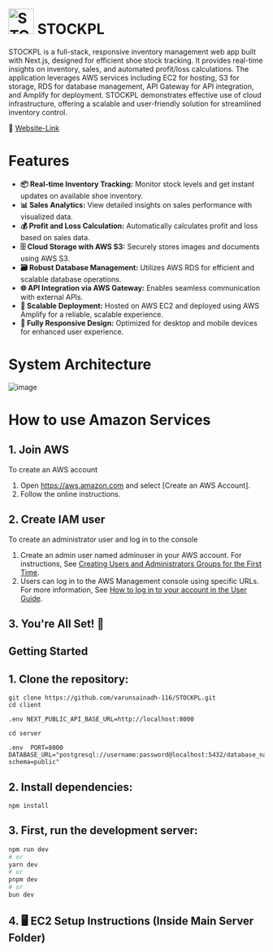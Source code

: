 # <img src="https://github.com/user-attachments/assets/ce00e7ba-290c-4000-96d8-79a3aba2bf85" alt="STOCKPL Icon" height="50" /> STOCKPL

STOCKPL is a full-stack, responsive inventory management web app built with Next.js, designed for efficient shoe stock tracking. It provides real-time insights on inventory, sales, and automated profit/loss calculations. The application leverages AWS services including EC2 for hosting, S3 for storage, RDS for database management, API Gateway for API integration, and Amplify for deployment. STOCKPL demonstrates effective use of cloud infrastructure, offering a scalable and user-friendly solution for streamlined inventory control.

🔗 [Website-Link](https://master.dl709113y1ftq.amplifyapp.com/)

# Features 
- **📦 Real-time Inventory Tracking:** Monitor stock levels and get instant updates on available shoe inventory.
- **📊 Sales Analytics:** View detailed insights on sales performance with visualized data.
- **💰 Profit and Loss Calculation:** Automatically calculates profit and loss based on sales data.
- **🗄️ Cloud Storage with AWS S3:** Securely stores images and documents using AWS S3.
- **🗃️ Robust Database Management:** Utilizes AWS RDS for efficient and scalable database operations.
- **🌐 API Integration via AWS Gateway:** Enables seamless communication with external APIs.
- **🚀 Scalable Deployment:** Hosted on AWS EC2 and deployed using AWS Amplify for a reliable, scalable experience.
- **📱 Fully Responsive Design:** Optimized for desktop and mobile devices for enhanced user experience.

# System Architecture
  ![image](https://github.com/user-attachments/assets/3d2667db-ba0a-41d3-a716-380f8f616425)


# How to use Amazon Services

## 1. Join AWS
To create an AWS account
1. Open https://aws.amazon.com and select [Create an AWS Account].
2. Follow the online instructions.


## 2. Create IAM user
To create an administrator user and log in to the console
1. Create an admin user named adminuser in your AWS account. For instructions, See [Creating Users and Administrators Groups for the First Time](https://docs.aws.amazon.com/IAM/latest/UserGuide/getting-started_create-admin-group.html).
2. Users can log in to the AWS Management console using specific URLs. For more information, See [How to log in to your account in the User Guide](https://docs.aws.amazon.com/IAM/latest/UserGuide/getting-started_how-users-sign-in.html).

## 3. You're All Set! 🚀

## Getting Started
## 1. Clone the repository:
```
git clone https://github.com/varunsainadh-116/STOCKPL.git
cd client
```
```
.env NEXT_PUBLIC_API_BASE_URL=http://localhost:8000
```
```
cd server

.env  PORT=8000
DATABASE_URL="postgresql://username:password@localhost:5432/database_name?schema=public"

```
## 2. Install dependencies:
```
npm install

```
## 3. First, run the development server:

```bash
npm run dev
# or
yarn dev
# or
pnpm dev
# or
bun dev
```
## 4. 🖥️ EC2 Setup Instructions (Inside Main Server Folder)
